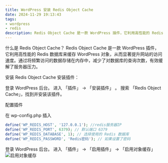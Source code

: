 ```yaml
---
title: WordPress 安装 Redis Object Cache
date: 2024-11-29 19:13:43
tags:
- wordpress
- redis
description: Redis Object Cache 是一款 WordPress 插件，它利用高性能的 Redis 数据库来缓存 WordPress 对象，从而显著提升网站的访问速度。
---
```

什么是 Redis Object Cache？
Redis Object Cache 是一款 WordPress 插件，它利用高性能的 Redis 数据库来缓存 WordPress 对象，从而显著提升网站的访问速度。通过将频繁访问的数据存储在内存中，减少了对数据库的查询次数，有效缓解了服务器压力。

安装 Redis Object Cache
安装插件：

登录 WordPress 后台。
进入 「插件」 -> 「安装插件」 。
搜索 「Redis Object Cache」，找到并安装该插件。

配置插件

在 wp-config.php 插入
``` php
define('WP_REDIS_HOST', '127.0.0.1'); //redis服务器IP
define('WP_REDIS_PORT', 6379); // 默认端口 6379
define('WP_REDIS_DATABASE', 1); // 选择使用的 Redis 数据库
define('WP_REDIS_PASSWORD', 'Redis密码'); // 如果设置了密码
```
登录 WordPress 后台。
进入 「插件」 -> 「启用插件」 -> 「启用对象缓存」
![启用对象缓存](/images/20241129191343.png)